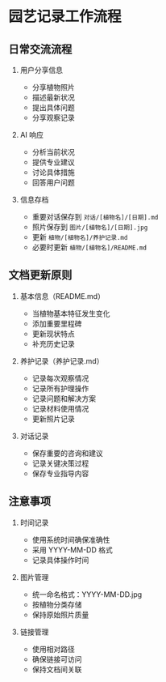 # 园艺记录工作流程

## 日常交流流程

1. 用户分享信息
   - 分享植物照片
   - 描述最新状况
   - 提出具体问题
   - 分享观察记录

2. AI 响应
   - 分析当前状况
   - 提供专业建议
   - 讨论具体措施
   - 回答用户问题

3. 信息存档
   - 重要对话保存到 `对话/[植物名]/[日期].md`
   - 照片保存到 `图片/[植物名]/[日期].jpg`
   - 更新 `植物/[植物名]/养护记录.md`
   - 必要时更新 `植物/[植物名]/README.md`

## 文档更新原则

1. 基本信息（README.md）
   - 当植物基本特征发生变化
   - 添加重要里程碑
   - 更新现状特点
   - 补充历史记录

2. 养护记录（养护记录.md）
   - 记录每次观察情况
   - 记录所有护理操作
   - 记录问题和解决方案
   - 记录材料使用情况
   - 更新照片记录

3. 对话记录
   - 保存重要的咨询和建议
   - 记录关键决策过程
   - 保存专业指导内容

## 注意事项

1. 时间记录
   - 使用系统时间确保准确性
   - 采用 YYYY-MM-DD 格式
   - 记录具体操作时间

2. 图片管理
   - 统一命名格式：YYYY-MM-DD.jpg
   - 按植物分类存储
   - 保持原始照片质量

3. 链接管理
   - 使用相对路径
   - 确保链接可访问
   - 保持文档间关联